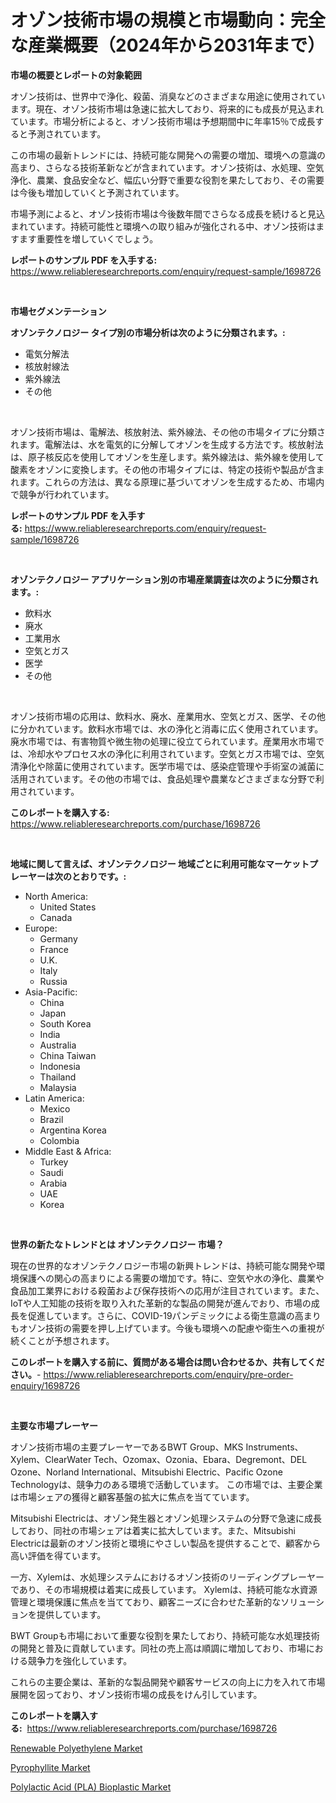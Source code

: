 <p><h1>オゾン技術市場の規模と市場動向：完全な産業概要（2024年から2031年まで）</h1></p><p><strong>市場の概要とレポートの対象範囲</strong></p>
<p><p>オゾン技術は、世界中で浄化、殺菌、消臭などのさまざまな用途に使用されています。現在、オゾン技術市場は急速に拡大しており、将来的にも成長が見込まれています。市場分析によると、オゾン技術市場は予想期間中に年率15％で成長すると予測されています。</p><p>この市場の最新トレンドには、持続可能な開発への需要の増加、環境への意識の高まり、さらなる技術革新などが含まれています。オゾン技術は、水処理、空気浄化、農業、食品安全など、幅広い分野で重要な役割を果たしており、その需要は今後も増加していくと予測されています。</p><p>市場予測によると、オゾン技術市場は今後数年間でさらなる成長を続けると見込まれています。持続可能性と環境への取り組みが強化される中、オゾン技術はますます重要性を増していくでしょう。</p></p>
<p><strong>レポートのサンプル PDF を入手する:</strong> <a href="https://www.reliableresearchreports.com/enquiry/request-sample/1698726">https://www.reliableresearchreports.com/enquiry/request-sample/1698726</a></p>
<p>&nbsp;</p>
<p><strong>市場セグメンテーション</strong></p>
<p><strong>オゾンテクノロジー タイプ別の市場分析は次のように分類されます。:</strong></p>
<p><ul><li>電気分解法</li><li>核放射線法</li><li>紫外線法</li><li>その他</li></ul></p>
<p>&nbsp;</p>
<p><p>オゾン技術市場は、電解法、核放射法、紫外線法、その他の市場タイプに分類されます。電解法は、水を電気的に分解してオゾンを生成する方法です。核放射法は、原子核反応を使用してオゾンを生産します。紫外線法は、紫外線を使用して酸素をオゾンに変換します。その他の市場タイプには、特定の技術や製品が含まれます。これらの方法は、異なる原理に基づいてオゾンを生成するため、市場内で競争が行われています。</p></p>
<p><strong>レポートのサンプル PDF を入手する:</strong>&nbsp;<a href="https://www.reliableresearchreports.com/enquiry/request-sample/1698726">https://www.reliableresearchreports.com/enquiry/request-sample/1698726</a></p>
<p>&nbsp;</p>
<p><strong> オゾンテクノロジー アプリケーション別の市場産業調査は次のように分類されます。:</strong></p>
<p><ul><li>飲料水</li><li>廃水</li><li>工業用水</li><li>空気とガス</li><li>医学</li><li>その他</li></ul></p>
<p>&nbsp;</p>
<p><p>オゾン技術市場の応用は、飲料水、廃水、産業用水、空気とガス、医学、その他に分かれています。飲料水市場では、水の浄化と消毒に広く使用されています。廃水市場では、有害物質や微生物の処理に役立てられています。産業用水市場では、冷却水やプロセス水の浄化に利用されています。空気とガス市場では、空気清浄化や除菌に使用されています。医学市場では、感染症管理や手術室の滅菌に活用されています。その他の市場では、食品処理や農業などさまざまな分野で利用されています。</p></p>
<p><strong>このレポートを購入する:</strong>&nbsp; <a href="https://www.reliableresearchreports.com/purchase/1698726">https://www.reliableresearchreports.com/purchase/1698726</a></p>
<p>&nbsp;</p>
<p><strong>地域に関して言えば、オゾンテクノロジー 地域ごとに利用可能なマーケットプレーヤーは次のとおりです。:</strong></p>
<p><ul>
    <li>
        North America:
        <ul>
            <li>United States</li>
            <li>Canada</li>
        </ul>
    </li>
    <li>
        Europe:
        <ul>
            <li>Germany</li>
            <li>France</li>
            <li>U.K.</li>
            <li>Italy</li>
            <li>Russia</li>
        </ul>
    </li>
    <li>
        Asia-Pacific:
        <ul>
            <li>China</li>
            <li>Japan</li>
            <li>South Korea</li>
            <li>India</li>
            <li>Australia</li>
            <li>China Taiwan</li>
            <li>Indonesia</li>
            <li>Thailand</li>
            <li>Malaysia</li>
        </ul>
    </li>
    <li>
        Latin America:
        <ul>
            <li>Mexico</li>
            <li>Brazil</li>
            <li>Argentina Korea</li>
            <li>Colombia</li>
        </ul>
    </li>
    <li>
        Middle East & Africa:
        <ul>
            <li>Turkey</li>
            <li>Saudi</li>
            <li>Arabia</li>
            <li>UAE</li>
            <li>Korea</li>
        </ul>
    </li>
    </ul></p>
<p>&nbsp;</p>
<p><strong>世界の新たなトレンドとは オゾンテクノロジー 市場？</strong></p>
<p><p>現在の世界的なオゾンテクノロジー市場の新興トレンドは、持続可能な開発や環境保護への関心の高まりによる需要の増加です。特に、空気や水の浄化、農業や食品加工業界における殺菌および保存技術への応用が注目されています。また、IoTや人工知能の技術を取り入れた革新的な製品の開発が進んでおり、市場の成長を促進しています。さらに、COVID-19パンデミックによる衛生意識の高まりもオゾン技術の需要を押し上げています。今後も環境への配慮や衛生への重視が続くことが予想されます。</p></p>
<p><strong>このレポートを購入する前に、質問がある場合は問い合わせるか、共有してください。</strong>- <a href="https://www.reliableresearchreports.com/enquiry/pre-order-enquiry/1698726">https://www.reliableresearchreports.com/enquiry/pre-order-enquiry/1698726</a></p>
<p>&nbsp;</p>
<p><strong>主要な市場プレーヤー</strong></p>
<p><p>オゾン技術市場の主要プレーヤーであるBWT Group、MKS Instruments、Xylem、ClearWater Tech、Ozomax、Ozonia、Ebara、Degremont、DEL Ozone、Norland International、Mitsubishi Electric、Pacific Ozone Technologyは、競争力のある環境で活動しています。 この市場では、主要企業は市場シェアの獲得と顧客基盤の拡大に焦点を当てています。</p><p>Mitsubishi Electricは、オゾン発生器とオゾン処理システムの分野で急速に成長しており、同社の市場シェアは着実に拡大しています。また、Mitsubishi Electricは最新のオゾン技術と環境にやさしい製品を提供することで、顧客から高い評価を得ています。</p><p>一方、Xylemは、水処理システムにおけるオゾン技術のリーディングプレーヤーであり、その市場規模は着実に成長しています。 Xylemは、持続可能な水資源管理と環境保護に焦点を当てており、顧客ニーズに合わせた革新的なソリューションを提供しています。</p><p>BWT Groupも市場において重要な役割を果たしており、持続可能な水処理技術の開発と普及に貢献しています。同社の売上高は順調に増加しており、市場における競争力を強化しています。</p><p>これらの主要企業は、革新的な製品開発や顧客サービスの向上に力を入れて市場展開を図っており、オゾン技術市場の成長をけん引しています。</p></p>
<p><strong>このレポートを購入する:</strong>&nbsp;&nbsp;<a href="https://www.reliableresearchreports.com/purchase/1698726">https://www.reliableresearchreports.com/purchase/1698726</a></p>
<p><p><a href="https://view.publitas.com/reportprime-1/renewable-polyethylene-market-size-growing-and-forecasted-for-period-from-2023-2030-and-provides-complete-market-analysis-of-this-market/">Renewable Polyethylene Market</a></p><p><a href="https://github.com/Hazelklievgspy6vdcsmu106w/Market-Research-Report-List-1/blob/main/pyrophyllite-market.md">Pyrophyllite Market</a></p><p><a href="https://view.publitas.com/reportprime-1/polylactic-acid-pla-bioplastic-market-size-market-trends-and-growth-outlook-forecasted-for-period-from-2023-to-2030/">Polylactic Acid (PLA) Bioplastic Market</a></p></p>